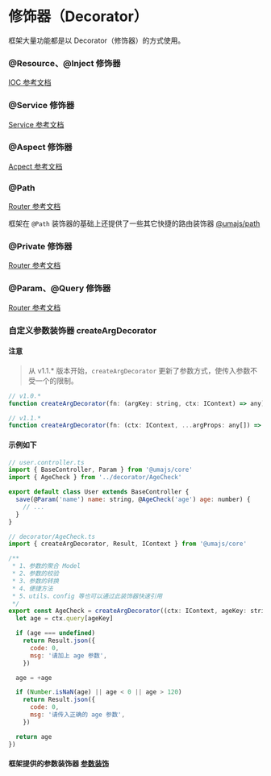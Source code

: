 # 修饰器（Decorator）

框架大量功能都是以 Decorator（修饰器）的方式使用。

### @Resource、@Inject 修饰器

[IOC 参考文档](./IOC.md#resource、-inject修饰器)

### @Service 修饰器

[Service 参考文档](./IOC.md#service修饰器)

### @Aspect 修饰器

[Acpect 参考文档](./AOP.md#aspect修饰器)

### @Path

[Router 参考文档](./Router.md#path修饰器)

框架在 `@Path` 装饰器的基础上还提供了一些其它快捷的路由装饰器 [@umajs/path](../other/path.md)

### @Private 修饰器

[Router 参考文档](./Router.md##private修饰器)

### @Param、@Query 修饰器

[Router 参考文档](./Router.md##param、-query修饰器)

### 自定义参数装饰器 createArgDecorator

#### 注意

> 从 v1.1.\* 版本开始，`createArgDecorator` 更新了参数方式，使传入参数不受一个的限制。

```js
// v1.0.*
function createArgDecorator(fn: (argKey: string, ctx: IContext) => any): (...argProps: any[]) => ParameterDecorator;

// v1.1.*
function createArgDecorator(fn: (ctx: IContext, ...argProps: any[]) => any): (...argProps: any[]) => ParameterDecorator;
```

#### 示例如下

```js
// user.controller.ts
import { BaseController, Param } from '@umajs/core'
import { AgeCheck } from '../decorator/AgeCheck'

export default class User extends BaseController {
  save(@Param('name') name: string, @AgeCheck('age') age: number) {
    // ...
  }
}

// decorator/AgeCheck.ts
import { createArgDecorator, Result, IContext } from '@umajs/core'

/**
 * 1、参数的聚合 Model
 * 2、参数的校验
 * 3、参数的转换
 * 4、便捷方法
 * 5、utils、config 等也可以通过此装饰器快速引用
 */
export const AgeCheck = createArgDecorator((ctx: IContext, ageKey: string) => {
  let age = ctx.query[ageKey]

  if (age === undefined)
    return Result.json({
      code: 0,
      msg: '请加上 age 参数',
    })

  age = +age

  if (Number.isNaN(age) || age < 0 || age > 120)
    return Result.json({
      code: 0,
      msg: '请传入正确的 age 参数',
    })

  return age
})
```

#### 框架提供的参数装饰器 [参数装饰](../other/ArgDecorator.md)
